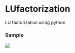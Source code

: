 # LUfactorization
LU factorization using python

<h3>Sample</h3>

<image src ="https://user-images.githubusercontent.com/26200629/102691626-2e35e400-4251-11eb-9f7f-2bab9e8d4399.png">


